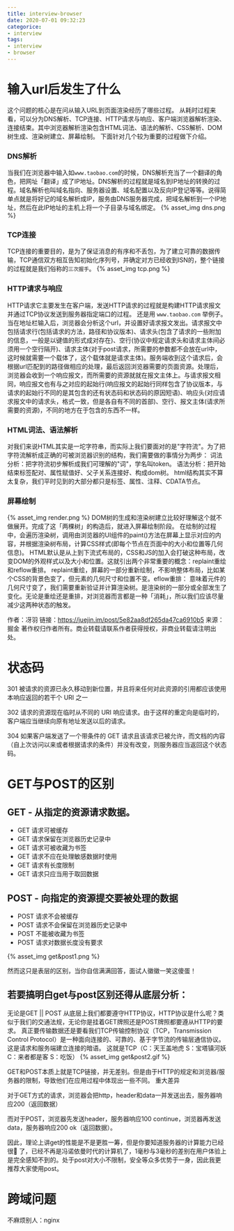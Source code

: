 ```yaml
---
title: interview-browser
date: 2020-07-01 09:32:23
categorice:
- interview
tags:
- interview
- browser
---
```


# 输入url后发生了什么
这个问题的核心是在问从输入URL到页面渲染经历了哪些过程。
从耗时过程来看，可以分为DNS解析、TCP连接、HTTP请求与响应、客户端浏览器解析渲染、连接结束。其中浏览器解析渲染包含HTML词法、语法的解析、CSS解析、DOM树生成、渲染树建立、屏幕绘制。
下面针对几个较为重要的过程做下介绍。

### DNS解析
当我们在浏览器中输入如`www.taobao.com`的时候，DNS解析充当了一个翻译的角色，把网址「翻译」成了IP地址。DNS解析的过程就是域名到IP地址的转换的过程。域名解析也叫域名指向、服务器设置、域名配置以及反向IP登记等等。说得简单点就是将好记的域名解析成IP，服务由DNS服务器完成，把域名解析到一个IP地址，然后在此IP地址的主机上将一个子目录与域名绑定。
{% asset_img dns.png %}

### TCP连接
TCP连接的重要目的，是为了保证消息的有序和不丢包，为了建立可靠的数据传输，TCP通信双方相互告知初始化序列号，并确定对方已经收到ISN的，整个链接的过程就是我们俗称的`三次握手`。
{% asset_img tcp.png %}

### HTTP请求与响应
HTTP请求它主要发生在客户端，发送HTTP请求的过程就是构建HTTP请求报文并通过TCP协议发送到服务器指定端口的过程。
还是用 `www.taobao.com` 举例子。
当在地址栏输入后，浏览器会分析这个url，并设置好请求报文发出。请求报文中包括请求行(包括请求的方法，路径和协议版本)、请求头(包含了请求的一些附加的信息，一般是以键值的形式成对存在)、空行(协议中规定请求头和请求主体间必须用一个空行隔开)、请求主体(对于post请求，所需要的参数都不会放在url中，这时候就需要一个载体了，这个载体就是请求主体)。服务端收到这个请求后，会根据url匹配到的路径做相应的处理，最后返回浏览器需要的页面资源。处理后，浏览器会收到一个响应报文，而所需要的资源就就在报文主体上。与请求报文相同，响应报文也有与之对应的起始行(响应报文的起始行同样包含了协议版本，与请求的起始行不同的是其包含的还有状态码和状态码的原因短语)、响应头(对应请求报文中的请求头，格式一致，但是各自有不同的首部)、空行、报文主体(请求所需要的资源)，不同的地方在于包含的东西不一样。

### HTML词法、语法解析
对我们来说HTML其实是一坨字符串，而实际上我们要面对的是"字符流"。为了把字符流解析成正确的可被浏览器识别的结构，我们需要做的事情分为两步：
词法分析：把字符流初步解析成我们可理解的"词"，学名叫token。
语法分析：把开始结束标签配对、属性赋值好、父子关系连接好、构成dom树。
html结构其实不算太复杂，我们平时见到的大部分都只是标签、属性、注释、CDATA节点。

### 屏幕绘制
{% asset_img render.png %}
DOM树的生成和渲染树建立比较好理解这个就不做展开。完成了这「两棵树」的构造后，就进入屏幕绘制阶段。
在绘制的过程中，会遍历渲染树，调用由浏览器的UI组件的paint()方法在屏幕上显示对应的内容，并根据渲染树布局，计算CSS样式(即每个节点在页面中的大小和位置等几何信息)。
HTML默认是从上到下流式布局的，CSS和JS的加入会打破这种布局，改变DOM的外观样式以及大小和位置。这就引出两个非常重要的概念：replaint重绘和reflow重排。
replaint重绘，屏幕的一部分重新绘制，不影响整体布局，比如某个CSS的背景色变了，但元素的几何尺寸和位置不变。eflow重排： 意味着元件的几何尺寸变了，我们需要重新验证并计算渲染树。是渲染树的一部分或全部发生了变化。无论是重绘还是重排，对浏览器而言都是一种「消耗」，所以我们应该尽量减少这两种状态的触发。

作者：冴羽
链接：https://juejin.im/post/5e82aa8df265da47ca6910b5
来源：掘金
著作权归作者所有。商业转载请联系作者获得授权，非商业转载请注明出处。

# 状态码
301
被请求的资源已永久移动到新位置，并且将来任何对此资源的引用都应该使用本响应返回的若干个 URI 之一

302
请求的资源现在临时从不同的 URI 响应请求。由于这样的重定向是临时的，客户端应当继续向原有地址发送以后的请求。

304
如果客户端发送了一个带条件的 GET 请求且该请求已被允许，而文档的内容（自上次访问以来或者根据请求的条件）并没有改变，则服务器应当返回这个状态码。

# GET与POST的区别

## GET - 从指定的资源请求数据。
- GET 请求可被缓存
- GET 请求保留在浏览器历史记录中
- GET 请求可被收藏为书签
- GET 请求不应在处理敏感数据时使用
- GET 请求有长度限制
- GET 请求只应当用于取回数据

## POST - 向指定的资源提交要被处理的数据
- POST 请求不会被缓存
- POST 请求不会保留在浏览器历史记录中
- POST 不能被收藏为书签
- POST 请求对数据长度没有要求

{% asset_img get&post1.png %}

然而这只是表层的区别，当你自信满满回答，面试人徽徽一笑这傻蛋！

## 若要搞明白get与post区别还得从底层分析：
无论是GET || POST 从底层上我们都要遵守HTTP协议，HTTP协议是什么呢？类似于我们的交通法规，无论你是挂着GET牌照还是POST牌照都要遵从HTTP的要求。
真正要传输数据还是要看我们TCP传输控制协议（TCP，Transmission Control Protocol）是一种面向连接的、可靠的、基于字节流的传输层通信协议。这是请求和服务端建立连接的暗语。
这就是TCP（C：天王盖地虎 S：宝塔镇河妖 C：来者都是客 S：吃饭）
{% asset_img get&post2.gif %}

GET和POST本质上就是TCP链接，并无差别。但是由于HTTP的规定和浏览器/服务器的限制，导致他们在应用过程中体现出一些不同。
重大差异

对于GET方式的请求，浏览器会把http，header和data一并发送出去，服务器响应200（返回数据）

而对于POST，浏览器先发送header，服务器响应100 continue，浏览器再发送data，服务器响应200 ok（返回数据）。

因此，理论上讲get的性能是不是更胜一筹，但是你要知道服务器的计算能力已经很🐂    了，已经不再是冯诺依曼时代的计算机了，1毫秒与3毫秒的差别在用户体验上是完全感知不到的。处于post对大小不限制，安全等众多优势于一身，因此我更推荐大家使用post。


# 跨域问题
不麻烦别人：nginx

